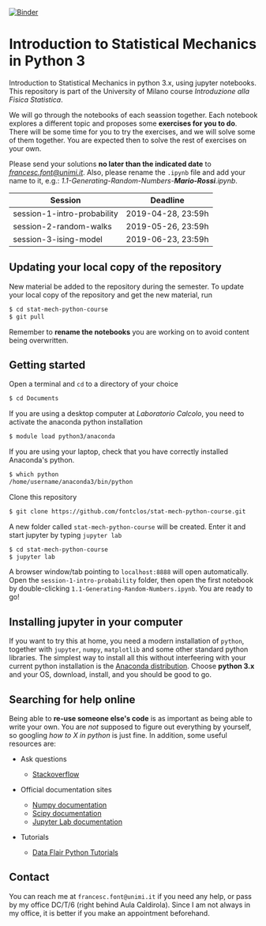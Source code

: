 [![Binder](https://mybinder.org/badge_logo.svg)](https://mybinder.org/v2/gh/fontclos/stat-mech-python-course/master?urlpath=lab)

# Introduction to Statistical Mechanics in Python 3
Introduction to Statistical Mechanics in python 3.x, using jupyter notebooks.
This repository is part of the University of Milano course *Introduzione alla Fisica Statistica*. 

We will go through the notebooks of each seassion together. Each notebook explores a different topic and proposes some **exercises for you to do**. There will be some time for you to try the exercises, and we will solve some of them together. You are expected then to solve the rest of exercises on your own. 

Please send your solutions **no later than the indicated date** to *francesc.font@unimi.it*. Also, please rename the `.ipynb` file and add your name to it, e.g.: *1.1-Generating-Random-Numbers-**Mario-Rossi**.ipynb*. 

| Session | Deadline |
|---------|-----------|
| session-1-intro-probability | 2019-04-28, 23:59h |
| session-2-random-walks | 2019-05-26, 23:59h |
| session-3-ising-model | 2019-06-23, 23:59h |

## Updating your local copy of the repository
New material be added to the repository during the semester. To update your local copy of the repository and get the new material, run 

```bash
$ cd stat-mech-python-course
$ git pull
```
Remember to **rename the notebooks** you are working on to avoid content being overwritten.

## Getting started
Open a terminal and `cd` to a directory of your choice
```bash
$ cd Documents
```
If you are using a desktop computer at *Laboratorio Calcolo*, you need to activate the anaconda python installation
```bash
$ module load python3/anaconda
```
If you are using your laptop, check that you have correctly installed Anaconda's python. 
```bash
$ which python
/home/username/anaconda3/bin/python
```
Clone this repository
```bash
$ git clone https://github.com/fontclos/stat-mech-python-course.git
```
A new folder called `stat-mech-python-course` will be created. Enter it and start jupyter by typing `jupyter lab`
```bash
$ cd stat-mech-python-course
$ jupyter lab
```
A browser window/tab pointing to `localhost:8888` will open automatically. Open the `session-1-intro-probability` folder, then open the first notebook by double-clicking `1.1-Generating-Random-Numbers.ipynb`. You are ready to go!


## Installing jupyter in your computer
If you want to try this at home, you need a modern installation of `python`, together with `jupyter`, `numpy`, `matplotlib` and some other standard python libraries. The simplest way to install all this without interfeering with your current python installation is the [Anaconda distribution](https://www.anaconda.com/download/). Choose **python 3.x** and your OS, download, install, and you should be good to go. 

## Searching for help online
Being able to **re-use someone else's code** is as important as being able to write your own. You are *not* supposed to figure out everything by yourself, so googling *how to X in python* is just fine. In addition, some useful resources are:

+ Ask questions
  + [Stackoverflow](https://stackoverflow.com/)

+ Official documentation sites
  + [Numpy documentation](https://docs.scipy.org/doc/numpy/reference/routines.html)
  + [Scipy documentation](https://docs.scipy.org/doc/scipy/reference/)
  + [Jupyter Lab documentation](https://jupyterlab.readthedocs.io/en/stable/)

+ Tutorials
  + [Data Flair Python Tutorials](https://data-flair.training/blogs/python-tutorials-home/)
  
## Contact
You can reach me at `francesc.font@unimi.it` if you need any help, or pass by my office DC/T/6 (right behind Aula Caldirola). Since I am not always in my office, it is better if you make an appointment beforehand.


